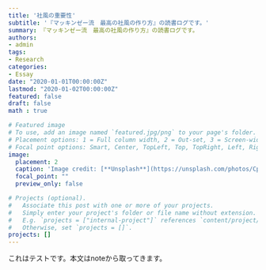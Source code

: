 ```yaml
---
title: '社風の重要性'
subtitle: '『マッキンゼー流　最高の社風の作り方』の読書ログです。'
summary: 『マッキンゼー流　最高の社風の作り方』の読書ログです。
authors:
- admin
tags:
- Research
categories:
- Essay
date: "2020-01-01T00:00:00Z"
lastmod: "2020-01-02T00:00:00Z"
featured: false
draft: false
math : true

# Featured image
# To use, add an image named `featured.jpg/png` to your page's folder.
# Placement options: 1 = Full column width, 2 = Out-set, 3 = Screen-width
# Focal point options: Smart, Center, TopLeft, Top, TopRight, Left, Right, BottomLeft, Bottom, BottomRight
image:
  placement: 2
  caption: 'Image credit: [**Unsplash**](https://unsplash.com/photos/CpkOjOcXdUY)'
  focal_point: ""
  preview_only: false

# Projects (optional).
#   Associate this post with one or more of your projects.
#   Simply enter your project's folder or file name without extension.
#   E.g. `projects = ["internal-project"]` references `content/project/deep-learning/index.md`.
#   Otherwise, set `projects = []`.
projects: []
---
```


これはテストです。本文はnoteから取ってきます。